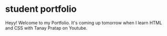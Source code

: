 # student portfolio

Heyy! Welcome to my Portfolio. It's coming up tomorrow when I learn HTML and CSS with Tanay Pratap on Youtube.